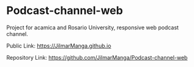 # Podcast-channel-web
Project for acamica and Rosario University, responsive web podcast channel.

Public Link: https://JilmarManga.github.io

Repository Link: https://github.com/JilmarManga/Podcast-channel-web
